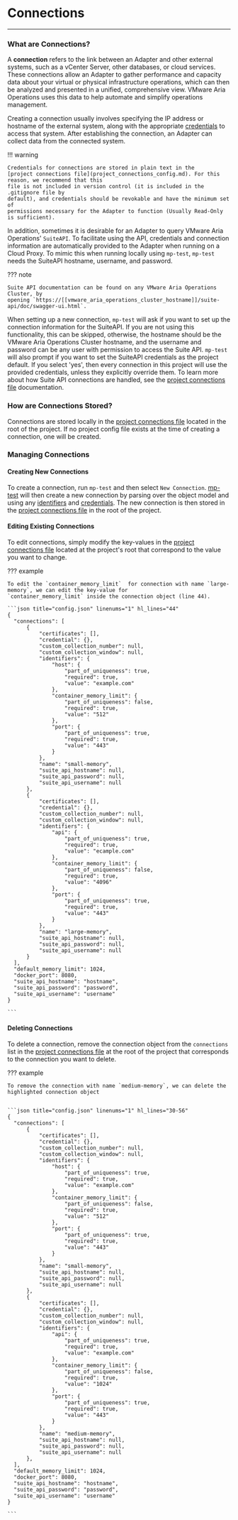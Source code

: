 # Connections
* * *

### What are Connections?
A **connection** refers to the link between an Adapter and other external systems, such as a vCenter Server, other
databases, or cloud services. These connections allow an Adapter to gather performance and capacity data about your
virtual or physical infrastructure operations, which can then be analyzed and presented in a unified, comprehensive view. VMware Aria
Operations uses this data to help automate and simplify operations management.

Creating a connection usually involves specifying the IP address or hostname of the external system, along with the appropriate
[credentials](../guides/adding_to_an_adapter.md#defining-a-credential-in-the-object-model) to access that system.
After establishing the connection, an Adapter can collect data from the connected system.

!!! warning

    Credentials for connections are stored in plain text in the 
    [project connections file](project_connections_config.md). For this reason, we recommend that this 
    file is not included in version control (it is included in the .gitignore file by 
    default), and credentials should be revokable and have the minimum set of
    permissions necessary for the Adapter to function (Usually Read-Only is sufficient).

In addition, sometimes it is desirable for an Adapter to query VMware Aria Operations' 
`SuiteAPI`. To facilitate using the API, credentials and connection information are 
automatically provided to the Adapter when running on a Cloud Proxy. To mimic this when 
running locally using `mp-test`, `mp-test` needs the SuiteAPI hostname, username, and 
password.

??? note

    Suite API documentation can be found on any VMware Aria Operations Cluster, by
    opening `https://[[vmware_aria_operations_cluster_hostname]]/suite-api/doc/swagger-ui.html`. 

When setting up a new connection, `mp-test` will ask if you want to set up the connection
information for the SuiteAPI. If you are not using this functionality, this can be 
skipped, otherwise, the hostname should be the VMware Aria Operations Cluster hostname, 
and the username and password can be any user with permission to access the Suite API.
`mp-test` will also prompt if you want to set the SuiteAPI credentials as the project 
default. If you select 'yes', then every connection in this project will use the 
provided credentials, unless they explicitly override them. To learn more about how 
Suite API connections are handled, see the 
[project connections file](project_connections_config.md#suiteapihostname-string) documentation.

### How are Connections Stored?

Connections are stored locally in the [project connections file](project_connections_config.md)
located in the root of the project.
If no project config file exists at the time of creating a connection, one will be created.


### Managing Connections

#### Creating New Connections

To create a connection, run `mp-test` and then select `New Connection`. [mp-test](mp-test.md) will then create a new connection by
parsing over the object model and using any [identifiers](../guides/adding_to_an_adapter.md#defining-an-adapter-and-adapter-instance-in-the-object-model)
and [credentials](../guides/adding_to_an_adapter.md#defining-a-credential-in-the-object-model). The new connection is then stored in the
[project connections file](project_connections_config.md) in the root of the project.


#### Editing Existing Connections
To edit connections,
simply modify the key-values in the [project connections file](project_connections_config.md)
located at the project's root that correspond to the value you want to change.

??? example

    To edit the `container_memory_limit`  for connection with name `large-memory`, we can edit the key-value for
    `container_memory_limit` inside the connection object (line 44).

    ```json title="config.json" linenums="1" hl_lines="44"
    {
      "connections": [
          {
              "certificates": [],
              "credential": {},
              "custom_collection_number": null,
              "custom_collection_window": null,
              "identifiers": {
                  "host": {
                      "part_of_uniqueness": true,
                      "required": true,
                      "value": "example.com"
                  },
                  "container_memory_limit": {
                      "part_of_uniqueness": false,
                      "required": true,
                      "value": "512"
                  },
                  "port": {
                      "part_of_uniqueness": true,
                      "required": true,
                      "value": "443"
                  }
              },
              "name": "small-memory",
              "suite_api_hostname": null,
              "suite_api_password": null,
              "suite_api_username": null
          },
          {
              "certificates": [],
              "credential": {},
              "custom_collection_number": null,
              "custom_collection_window": null,
              "identifiers": {
                  "api": {
                      "part_of_uniqueness": true,
                      "required": true,
                      "value": "ecample.com"
                  },
                  "container_memory_limit": {
                      "part_of_uniqueness": false,
                      "required": true,
                      "value": "4096"
                  },
                  "port": {
                      "part_of_uniqueness": true,
                      "required": true,
                      "value": "443"
                  }
              },
              "name": "large-memory",
              "suite_api_hostname": null,
              "suite_api_password": null,
              "suite_api_username": null
          }
      ],
      "default_memory_limit": 1024,
      "docker_port": 8080,
      "suite_api_hostname": "hostname",
      "suite_api_password": "password",
      "suite_api_username": "username"
    }

    ```

#### Deleting Connections

To delete a connection,
remove the connection object from the `connections` list in the [project connections file](project_connections_config.md)
at the root of the project that corresponds to the connection you want to delete.

??? example

    To remove the connection with name `medium-memory`, we can delete the highlighted connection object


    ```json title="config.json" linenums="1" hl_lines="30-56"
    {
      "connections": [
          {
              "certificates": [],
              "credential": {},
              "custom_collection_number": null,
              "custom_collection_window": null,
              "identifiers": {
                  "host": {
                      "part_of_uniqueness": true,
                      "required": true,
                      "value": "example.com"
                  },
                  "container_memory_limit": {
                      "part_of_uniqueness": false,
                      "required": true,
                      "value": "512"
                  },
                  "port": {
                      "part_of_uniqueness": true,
                      "required": true,
                      "value": "443"
                  }
              },
              "name": "small-memory",
              "suite_api_hostname": null,
              "suite_api_password": null,
              "suite_api_username": null
          },
          {
              "certificates": [],
              "credential": {},
              "custom_collection_number": null,
              "custom_collection_window": null,
              "identifiers": {
                  "api": {
                      "part_of_uniqueness": true,
                      "required": true,
                      "value": "example.com"
                  },
                  "container_memory_limit": {
                      "part_of_uniqueness": false,
                      "required": true,
                      "value": "1024"
                  },
                  "port": {
                      "part_of_uniqueness": true,
                      "required": true,
                      "value": "443"
                  }
              },
              "name": "medium-memory",
              "suite_api_hostname": null,
              "suite_api_password": null,
              "suite_api_username": null
          },
      ],
      "default_memory_limit": 1024,
      "docker_port": 8080,
      "suite_api_hostname": "hostname",
      "suite_api_password": "password",
      "suite_api_username": "username"
    }

    ```
